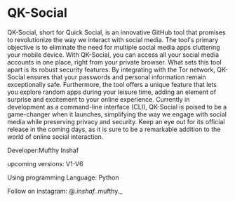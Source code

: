 # QK-Social 

QK-Social, short for Quick Social, is an innovative GitHub tool that promises to revolutionize the way we interact with social media. The tool's primary objective is to eliminate the need for multiple social media apps cluttering your mobile device. With QK-Social, you can access all your social media accounts in one place, right from your private browser. What sets this tool apart is its robust security features. By integrating with the Tor network, QK-Social ensures that your passwords and personal information remain exceptionally safe. Furthermore, the tool offers a unique feature that lets you explore random apps during your leisure time, adding an element of surprise and excitement to your online experience. Currently in development as a command-line interface (CLI), QK-Social is poised to be a game-changer when it launches, simplifying the way we engage with social media while preserving privacy and security. Keep an eye out for its official release in the coming days, as it is sure to be a remarkable addition to the world of online social interaction.

Developer:Mufthy Inshaf

upcoming versions: V1-V6  

Using programming Language: Python

Follow on instagram: @_.inshaf._.mufthy._

